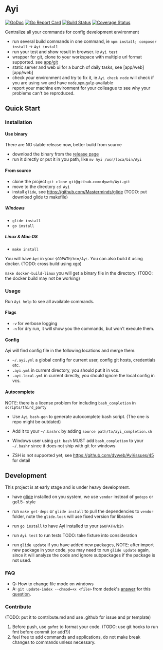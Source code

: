 # Ayi

[![GoDoc](https://godoc.org/github.com/dyweb/Ayi?status.svg)](https://godoc.org/github.com/dyweb/Ayi)
[![Go Report Card](https://goreportcard.com/badge/github.com/dyweb/Ayi)](https://goreportcard.com/report/github.com/dyweb/Ayi)
[![Build Status](https://travis-ci.org/dyweb/Ayi.svg)](https://travis-ci.org/dyweb/Ayi)
[![Coverage Status](https://coveralls.io/repos/github/dyweb/Ayi/badge.svg?branch=master)](https://coveralls.io/github/dyweb/Ayi?branch=master)

Centralize all your commands for config development environment

- run several build commands in one command, ie `npm install; composer install` -> `Ayi install`
- run your test and show result in browser. ie `Ayi test`
- wrapper for git, clone to your workspace with multiple url format supported. see [app/git](app/git)
- static server and web ui for a bunch of daily tasks, see [app/web][app/web]
- check your environment and try to fix it, ie `Ayi check node` will check if you are using `nvm` and have `node`,`npm`,`gulp` available
- report your machine environment for your colleague to see why your problems can't be reproduced. 

## Quick Start

### Installation

#### Use binary

There are NO stable release now, better build from source

- download the binary from the [release page](https://github.com/dyweb/Ayi/releases)
- run it directly or put it in you path, like `mv Ayi /usr/loca/bin/Ayi`

#### From source

- clone the project `git clone git@github.com:dyweb/Ayi.git`
- move to the directory `cd Ayi`
- install `glide`, see https://github.com/Masterminds/glide (TODO: put download glide to makefile)

##### Windows

- `glide install`
- `go install`

##### Linux & Mac OS

- `make install`

You will have `Ayi` in your `$GOPATH/bin/Ayi`.
You can also build it using docker. (TODO: cross build using xgo)

`make docker-build-linux` you will get a binary file in the directory. (TODO: the docker build may not be working)

### Usage

Run `Ayi help` to see all available commands.

#### Flags

- `-v` for verbose logging
- `-n` for dry run, it will show you the commands, but won't execute them.

#### Config 

Ayi will find config file in the following locations and merge them.

- `~/.ayi.yml` a global config for current user, config git hosts, credentials etc.
- `.ayi.yml` in current directory, you should put it in vcs.
- `.ayi.local.yml` in current directly, you should ignore the local config in vcs.

#### Autocomplete

NOTE: there is a license problem for including `bash_completion` in `scripts/third_party`

- Use `Ayi bash-gen` to generate autocomplete bash script. (The one is repo might be outdated)
- Add it to your `~/.bashrc` by adding `source path/to/ayi_completion.sh`

- Windows user using `git bash` MUST add `bash_completion` to your `~/.bashr` since it does not ship with git for windows
- ZSH is not supported yet, see https://github.com/dyweb/Ayi/issues/45 for detail

## Development

This project is at early stage and is under heavy development.

- have [glide](https://github.com/Masterminds/glide) installed on you system, we use `vendor` instead of `godeps` or go1.5- style
- run `make get-deps` or `glide install` to pull the dependencies to `vendor` folder, note the `glide.lock` will use fixed version for libraries
- run `go install` to have Ayi installed to your `$GOPATH/bin`
- run `Ayi test` to run tests TODO: take fixture into consideration

- run `glide update` if you have added new packages, NOTE: after import new package in your code, you may need to run `glide update` again, since 
it will analyze the code and ignore subpackages if the package is not used.

### FAQ

- Q: How to change file mode on windows
- A: `git update-index --chmod=+x <file>` from dedek's [answer](http://stackoverflow.com/a/13593391/4116260) for this [question](http://stackoverflow.com/questions/6476513/git-file-permissions-on-windows).

### Contribute

(TODO: put it to contribute.md and use .github for issue and pr template)

1. Before push, use `gofmt` to format your code. (TODO: use git hooks to run fmt before commit (or add?))
2. feel free to add commands and applications, do not make break changes to commands unless necessary.